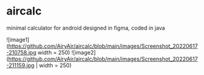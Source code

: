 # aircalc
minimal calculator for android
designed in figma, coded in java

![image1](https://github.com/AiryAir/aircalc/blob/main/images/Screenshot_20220617-210758.jpg width = 250)
![image2](https://github.com/AiryAir/aircalc/blob/main/images/Screenshot_20220617-211159.jpg | width = 250)
